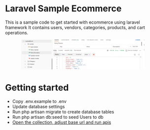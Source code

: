 # Laravel Sample Ecommerce
This is a sample code to get started with ecommerce using laravel framework
It contains users, vendors, categories, products, and cart operations.

<p align="center"><a href="#" target="_blank"><img src="https://github.com/teddywafula/laravelEcommerce/raw/master/apis.png" width="400" alt="Apis"></a></p>

# Getting started
- Copy .env.example to .env
- Update database settings
- Run php artisan migrate to create database tables
- Run php artisan db:seed to seed Users to db
- <a href="https://github.com/teddywafula/laravelEcommerce/blob/master/LaravelEcom.postman_collection.json">Open the collection, adjust base url and run apis </a>
